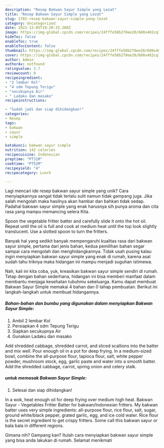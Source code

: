 ```yaml
---
description: "Resep Bakwan Sayur Simple yang Lezat"
title: "Resep Bakwan Sayur Simple yang Lezat"
slug: 1702-resep-bakwan-sayur-simple-yang-lezat
category: Uncategorized
date: 2022-12-05T19:20:33.280Z
image: https://img-global.cpcdn.com/recipes/24fffe58b270ee20/680x482cq70/bakwan-sayur-simple-foto-resep-utama.jpg
hideToc: false
enableToc: true
enableTocContent: false
thumbnail: https://img-global.cpcdn.com/recipes/24fffe58b270ee20/680x482cq70/bakwan-sayur-simple-foto-resep-utama.jpg
cover: https://img-global.cpcdn.com/recipes/24fffe58b270ee20/680x482cq70/bakwan-sayur-simple-foto-resep-utama.jpg
author: Admin
authorAv: notfound
ratingvalue: 3.7
reviewcount: 9
recipeingredient:
- "2 lembar Kol"
- "4 sdm Tepung Terigu"
- "secukupnya Air"
- " Ladaku dan masako"
recipeinstructions:

- "Sudah jadi dan siap dihidangkan!"
categories:
- Resep
tags:
- bakwan
- sayur
- simple

katakunci: bakwan sayur simple 
nutrition: 142 calories
recipecuisine: Indonesian
preptime: "PT31M"
cooktime: "PT52M"
recipeyield: "4"
recipecategory: Lunch

---
```





Lagi mencari ide resep bakwan sayur simple yang unik? Cara menyiapkannya sangat tidak terlalu sulit namun tidak gampang juga. Jika salah mengolah maka hasilnya akan hambar dan bahkan tidak sedap. Padahal bakwan sayur simple yang enak harusnya sih punya aroma dan cita rasa yang mampu memancing selera Kita.





Spoon the vegetable fritter batter and carefully slide it onto the hot oil. Repeat until the oil is full and cook at medium heat until the top look slightly translucent. Use a slotted spoon to turn the fritters.

Banyak hal yang sedikit banyak mempengaruhi kualitas rasa dari bakwan sayur simple, pertama dari jenis bahan, kedua pemilihan bahan segar sampai cara mengolah dan menghidangkannya. Tidak usah pusing kalau ingin menyiapkan bakwan sayur simple yang enak di rumah, karena asal sudah tahu triknya maka hidangan ini mampu menjadi suguhan istimewa.






Nah, kali ini kita coba, yuk, kreasikan bakwan sayur simple sendiri di rumah. Tetap dengan bahan sederhana, hidangan ini bisa memberi manfaat dalam membantu menjaga kesehatan tubuhmu sekeluarga. Kamu dapat membuat Bakwan Sayur Simple memakai 4 bahan dan 0 tahap pembuatan. Berikut ini langkah-langkah untuk membuat hidangannya.

<!--inarticleads1-->

##### Bahan-bahan dan bumbu yang digunakan dalam menyiapkan Bakwan Sayur Simple:

1. Ambil 2 lembar Kol
1. Persiapkan 4 sdm Tepung Terigu
1. Siapkan secukupnya Air
1. Gunakan  Ladaku dan masako


Add shredded cabbage, shredded carrot, and sliced scallions into the batter and mix well. Pour enough oil in a pot for deep frying. In a medium-sized bowl, combine the all-purpose flour, tapioca flour, salt, white pepper powder, mushroom stock, egg, garlic paste and water into a smooth batter. Add the shredded cabbage, carrot, spring onion and celery stalk. 

<!--inarticleads2-->

#####  untuk memasak Bakwan Sayur Simple:


1. Selesai dan siap dihidangkan!

In a wok, heat enough oil for deep frying over medium high heat. Bakwan Sayur - Vegetables Fritter Batter for bakwan/Indonesian fritters. My bakwan batter uses very simple ingredients: all-purpose flour, rice flour, salt, sugar, ground white/black pepper, grated garlic, egg, and ice cold water. Rice flour is the secret ingredient to get crispy fritters. Some call this bakwan sayur or bala bala in different regions. 

Gimana nih? Gampang kan? Itulah cara menyiapkan bakwan sayur simple yang bisa anda lakukan di rumah. Selamat menikmati
